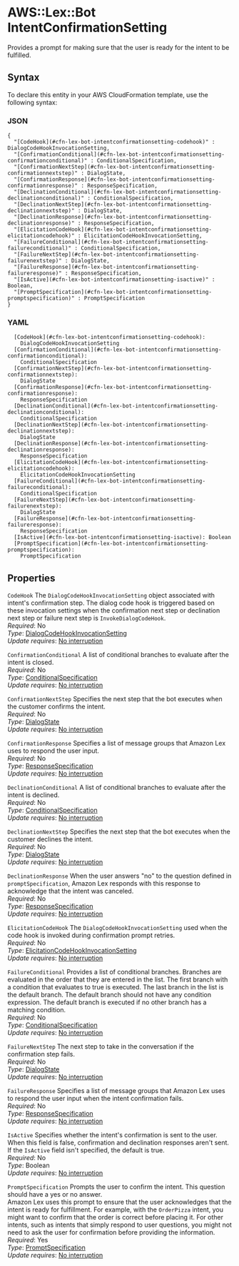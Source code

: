 # AWS::Lex::Bot IntentConfirmationSetting<a name="aws-properties-lex-bot-intentconfirmationsetting"></a>

Provides a prompt for making sure that the user is ready for the intent to be fulfilled\.

## Syntax<a name="aws-properties-lex-bot-intentconfirmationsetting-syntax"></a>

To declare this entity in your AWS CloudFormation template, use the following syntax:

### JSON<a name="aws-properties-lex-bot-intentconfirmationsetting-syntax.json"></a>

```
{
  "[CodeHook](#cfn-lex-bot-intentconfirmationsetting-codehook)" : DialogCodeHookInvocationSetting,
  "[ConfirmationConditional](#cfn-lex-bot-intentconfirmationsetting-confirmationconditional)" : ConditionalSpecification,
  "[ConfirmationNextStep](#cfn-lex-bot-intentconfirmationsetting-confirmationnextstep)" : DialogState,
  "[ConfirmationResponse](#cfn-lex-bot-intentconfirmationsetting-confirmationresponse)" : ResponseSpecification,
  "[DeclinationConditional](#cfn-lex-bot-intentconfirmationsetting-declinationconditional)" : ConditionalSpecification,
  "[DeclinationNextStep](#cfn-lex-bot-intentconfirmationsetting-declinationnextstep)" : DialogState,
  "[DeclinationResponse](#cfn-lex-bot-intentconfirmationsetting-declinationresponse)" : ResponseSpecification,
  "[ElicitationCodeHook](#cfn-lex-bot-intentconfirmationsetting-elicitationcodehook)" : ElicitationCodeHookInvocationSetting,
  "[FailureConditional](#cfn-lex-bot-intentconfirmationsetting-failureconditional)" : ConditionalSpecification,
  "[FailureNextStep](#cfn-lex-bot-intentconfirmationsetting-failurenextstep)" : DialogState,
  "[FailureResponse](#cfn-lex-bot-intentconfirmationsetting-failureresponse)" : ResponseSpecification,
  "[IsActive](#cfn-lex-bot-intentconfirmationsetting-isactive)" : Boolean,
  "[PromptSpecification](#cfn-lex-bot-intentconfirmationsetting-promptspecification)" : PromptSpecification
}
```

### YAML<a name="aws-properties-lex-bot-intentconfirmationsetting-syntax.yaml"></a>

```
  [CodeHook](#cfn-lex-bot-intentconfirmationsetting-codehook):
    DialogCodeHookInvocationSetting
  [ConfirmationConditional](#cfn-lex-bot-intentconfirmationsetting-confirmationconditional):
    ConditionalSpecification
  [ConfirmationNextStep](#cfn-lex-bot-intentconfirmationsetting-confirmationnextstep):
    DialogState
  [ConfirmationResponse](#cfn-lex-bot-intentconfirmationsetting-confirmationresponse):
    ResponseSpecification
  [DeclinationConditional](#cfn-lex-bot-intentconfirmationsetting-declinationconditional):
    ConditionalSpecification
  [DeclinationNextStep](#cfn-lex-bot-intentconfirmationsetting-declinationnextstep):
    DialogState
  [DeclinationResponse](#cfn-lex-bot-intentconfirmationsetting-declinationresponse):
    ResponseSpecification
  [ElicitationCodeHook](#cfn-lex-bot-intentconfirmationsetting-elicitationcodehook):
    ElicitationCodeHookInvocationSetting
  [FailureConditional](#cfn-lex-bot-intentconfirmationsetting-failureconditional):
    ConditionalSpecification
  [FailureNextStep](#cfn-lex-bot-intentconfirmationsetting-failurenextstep):
    DialogState
  [FailureResponse](#cfn-lex-bot-intentconfirmationsetting-failureresponse):
    ResponseSpecification
  [IsActive](#cfn-lex-bot-intentconfirmationsetting-isactive): Boolean
  [PromptSpecification](#cfn-lex-bot-intentconfirmationsetting-promptspecification):
    PromptSpecification
```

## Properties<a name="aws-properties-lex-bot-intentconfirmationsetting-properties"></a>

`CodeHook` <a name="cfn-lex-bot-intentconfirmationsetting-codehook"></a>
The `DialogCodeHookInvocationSetting` object associated with intent's confirmation step\. The dialog code hook is triggered based on these invocation settings when the confirmation next step or declination next step or failure next step is `InvokeDialogCodeHook`\.  
_Required_: No  
_Type_: [DialogCodeHookInvocationSetting](aws-properties-lex-bot-dialogcodehookinvocationsetting.md)  
_Update requires_: [No interruption](https://docs.aws.amazon.com/AWSCloudFormation/latest/UserGuide/using-cfn-updating-stacks-update-behaviors.html#update-no-interrupt)

`ConfirmationConditional` <a name="cfn-lex-bot-intentconfirmationsetting-confirmationconditional"></a>
A list of conditional branches to evaluate after the intent is closed\.  
_Required_: No  
_Type_: [ConditionalSpecification](aws-properties-lex-bot-conditionalspecification.md)  
_Update requires_: [No interruption](https://docs.aws.amazon.com/AWSCloudFormation/latest/UserGuide/using-cfn-updating-stacks-update-behaviors.html#update-no-interrupt)

`ConfirmationNextStep` <a name="cfn-lex-bot-intentconfirmationsetting-confirmationnextstep"></a>
Specifies the next step that the bot executes when the customer confirms the intent\.  
_Required_: No  
_Type_: [DialogState](aws-properties-lex-bot-dialogstate.md)  
_Update requires_: [No interruption](https://docs.aws.amazon.com/AWSCloudFormation/latest/UserGuide/using-cfn-updating-stacks-update-behaviors.html#update-no-interrupt)

`ConfirmationResponse` <a name="cfn-lex-bot-intentconfirmationsetting-confirmationresponse"></a>
Specifies a list of message groups that Amazon Lex uses to respond the user input\.  
_Required_: No  
_Type_: [ResponseSpecification](aws-properties-lex-bot-responsespecification.md)  
_Update requires_: [No interruption](https://docs.aws.amazon.com/AWSCloudFormation/latest/UserGuide/using-cfn-updating-stacks-update-behaviors.html#update-no-interrupt)

`DeclinationConditional` <a name="cfn-lex-bot-intentconfirmationsetting-declinationconditional"></a>
A list of conditional branches to evaluate after the intent is declined\.  
_Required_: No  
_Type_: [ConditionalSpecification](aws-properties-lex-bot-conditionalspecification.md)  
_Update requires_: [No interruption](https://docs.aws.amazon.com/AWSCloudFormation/latest/UserGuide/using-cfn-updating-stacks-update-behaviors.html#update-no-interrupt)

`DeclinationNextStep` <a name="cfn-lex-bot-intentconfirmationsetting-declinationnextstep"></a>
Specifies the next step that the bot executes when the customer declines the intent\.  
_Required_: No  
_Type_: [DialogState](aws-properties-lex-bot-dialogstate.md)  
_Update requires_: [No interruption](https://docs.aws.amazon.com/AWSCloudFormation/latest/UserGuide/using-cfn-updating-stacks-update-behaviors.html#update-no-interrupt)

`DeclinationResponse` <a name="cfn-lex-bot-intentconfirmationsetting-declinationresponse"></a>
When the user answers "no" to the question defined in `promptSpecification`, Amazon Lex responds with this response to acknowledge that the intent was canceled\.  
_Required_: No  
_Type_: [ResponseSpecification](aws-properties-lex-bot-responsespecification.md)  
_Update requires_: [No interruption](https://docs.aws.amazon.com/AWSCloudFormation/latest/UserGuide/using-cfn-updating-stacks-update-behaviors.html#update-no-interrupt)

`ElicitationCodeHook` <a name="cfn-lex-bot-intentconfirmationsetting-elicitationcodehook"></a>
The `DialogCodeHookInvocationSetting` used when the code hook is invoked during confirmation prompt retries\.  
_Required_: No  
_Type_: [ElicitationCodeHookInvocationSetting](aws-properties-lex-bot-elicitationcodehookinvocationsetting.md)  
_Update requires_: [No interruption](https://docs.aws.amazon.com/AWSCloudFormation/latest/UserGuide/using-cfn-updating-stacks-update-behaviors.html#update-no-interrupt)

`FailureConditional` <a name="cfn-lex-bot-intentconfirmationsetting-failureconditional"></a>
Provides a list of conditional branches\. Branches are evaluated in the order that they are entered in the list\. The first branch with a condition that evaluates to true is executed\. The last branch in the list is the default branch\. The default branch should not have any condition expression\. The default branch is executed if no other branch has a matching condition\.  
_Required_: No  
_Type_: [ConditionalSpecification](aws-properties-lex-bot-conditionalspecification.md)  
_Update requires_: [No interruption](https://docs.aws.amazon.com/AWSCloudFormation/latest/UserGuide/using-cfn-updating-stacks-update-behaviors.html#update-no-interrupt)

`FailureNextStep` <a name="cfn-lex-bot-intentconfirmationsetting-failurenextstep"></a>
The next step to take in the conversation if the confirmation step fails\.  
_Required_: No  
_Type_: [DialogState](aws-properties-lex-bot-dialogstate.md)  
_Update requires_: [No interruption](https://docs.aws.amazon.com/AWSCloudFormation/latest/UserGuide/using-cfn-updating-stacks-update-behaviors.html#update-no-interrupt)

`FailureResponse` <a name="cfn-lex-bot-intentconfirmationsetting-failureresponse"></a>
Specifies a list of message groups that Amazon Lex uses to respond the user input when the intent confirmation fails\.  
_Required_: No  
_Type_: [ResponseSpecification](aws-properties-lex-bot-responsespecification.md)  
_Update requires_: [No interruption](https://docs.aws.amazon.com/AWSCloudFormation/latest/UserGuide/using-cfn-updating-stacks-update-behaviors.html#update-no-interrupt)

`IsActive` <a name="cfn-lex-bot-intentconfirmationsetting-isactive"></a>
Specifies whether the intent's confirmation is sent to the user\. When this field is false, confirmation and declination responses aren't sent\. If the `IsActive` field isn't specified, the default is true\.  
_Required_: No  
_Type_: Boolean  
_Update requires_: [No interruption](https://docs.aws.amazon.com/AWSCloudFormation/latest/UserGuide/using-cfn-updating-stacks-update-behaviors.html#update-no-interrupt)

`PromptSpecification` <a name="cfn-lex-bot-intentconfirmationsetting-promptspecification"></a>
Prompts the user to confirm the intent\. This question should have a yes or no answer\.  
Amazon Lex uses this prompt to ensure that the user acknowledges that the intent is ready for fulfillment\. For example, with the `OrderPizza` intent, you might want to confirm that the order is correct before placing it\. For other intents, such as intents that simply respond to user questions, you might not need to ask the user for confirmation before providing the information\.  
_Required_: Yes  
_Type_: [PromptSpecification](aws-properties-lex-bot-promptspecification.md)  
_Update requires_: [No interruption](https://docs.aws.amazon.com/AWSCloudFormation/latest/UserGuide/using-cfn-updating-stacks-update-behaviors.html#update-no-interrupt)
